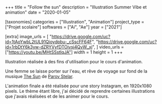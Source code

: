 +++
title = "Follow the sun"
description = "Illustration Summer Vibe et animation"
date = "2020-01-05"

[taxonomies]
categories = ["Illustration", "Animation"]
project_type = ["Projet scolaire"]
softwares = ["Ai", "Ae"]
year = ["2021"]

[extra]
image_urls = [
    "https://drive.google.com/uc?id=1tAoYwbL2tUL91Qioydpbu-_cSscFF64F",
    "https://drive.google.com/uc?id=1rbDtY6k3yw-dZRYVyfDTOivsj4QvW_xj",
]
video_urls = ["https://youtu.be/MHtSSstlqJA"]
width = 1
height = 1
+++

Illustration réalisée à des fins d'utilisation pour le cours d'animation.

Une femme se laisse porter sur l'eau, et rêve de voyage sur fond de la musique [The Sun](https://www.youtube.com/watch?v=WTrNsAsjEmY) de [Parov Stelar](https://fr.wikipedia.org/wiki/Parov_Stelar).

L'animation finale a été réalisée pour une story Instagram, en 1920x1080 pixels. Le thème étant libre, j'ai décidé de reprendre certaines illustrations que j'avais réalisées et de les animer pour le cours.